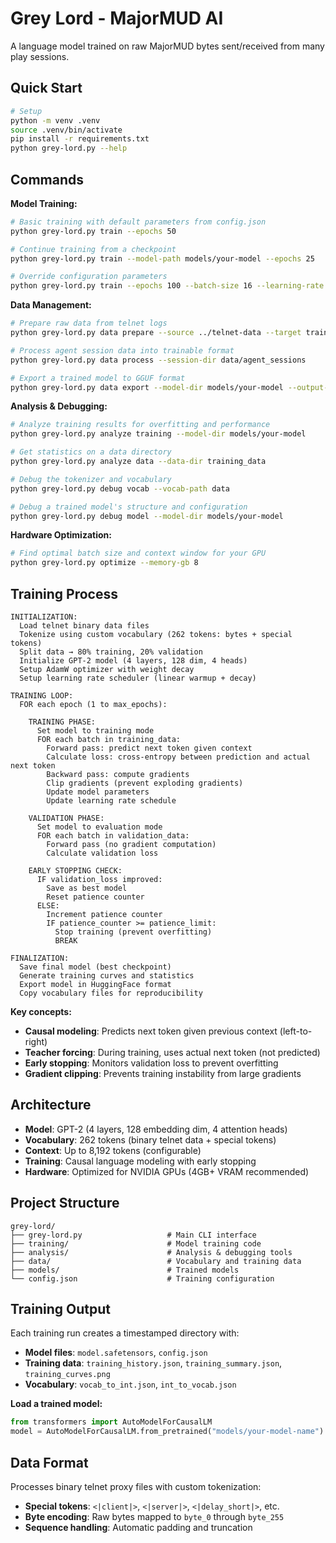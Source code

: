 # Grey Lord - MajorMUD AI

A language model trained on raw MajorMUD bytes sent/received from many play sessions.

## Quick Start

```bash
# Setup
python -m venv .venv
source .venv/bin/activate
pip install -r requirements.txt
python grey-lord.py --help
```

## Commands

**Model Training:**
```bash
# Basic training with default parameters from config.json
python grey-lord.py train --epochs 50

# Continue training from a checkpoint
python grey-lord.py train --model-path models/your-model --epochs 25

# Override configuration parameters
python grey-lord.py train --epochs 100 --batch-size 16 --learning-rate 1e-4
```

**Data Management:**
```bash
# Prepare raw data from telnet logs
python grey-lord.py data prepare --source ../telnet-data --target training_data

# Process agent session data into trainable format
python grey-lord.py data process --session-dir data/agent_sessions

# Export a trained model to GGUF format
python grey-lord.py data export --model-dir models/your-model --output-file your-model.gguf
```

**Analysis & Debugging:**
```bash
# Analyze training results for overfitting and performance
python grey-lord.py analyze training --model-dir models/your-model

# Get statistics on a data directory
python grey-lord.py analyze data --data-dir training_data

# Debug the tokenizer and vocabulary
python grey-lord.py debug vocab --vocab-path data

# Debug a trained model's structure and configuration
python grey-lord.py debug model --model-dir models/your-model
```

**Hardware Optimization:**
```bash
# Find optimal batch size and context window for your GPU
python grey-lord.py optimize --memory-gb 8
```

## Training Process

```
INITIALIZATION:
  Load telnet binary data files
  Tokenize using custom vocabulary (262 tokens: bytes + special tokens)
  Split data → 80% training, 20% validation
  Initialize GPT-2 model (4 layers, 128 dim, 4 heads)
  Setup AdamW optimizer with weight decay
  Setup learning rate scheduler (linear warmup + decay)

TRAINING LOOP:
  FOR each epoch (1 to max_epochs):
    
    TRAINING PHASE:
      Set model to training mode
      FOR each batch in training_data:
        Forward pass: predict next token given context
        Calculate loss: cross-entropy between prediction and actual next token
        Backward pass: compute gradients
        Clip gradients (prevent exploding gradients)
        Update model parameters
        Update learning rate schedule
      
    VALIDATION PHASE:
      Set model to evaluation mode
      FOR each batch in validation_data:
        Forward pass (no gradient computation)
        Calculate validation loss
      
    EARLY STOPPING CHECK:
      IF validation_loss improved:
        Save as best model
        Reset patience counter
      ELSE:
        Increment patience counter
        IF patience_counter >= patience_limit:
          Stop training (prevent overfitting)
          BREAK

FINALIZATION:
  Save final model (best checkpoint)
  Generate training curves and statistics
  Export model in HuggingFace format
  Copy vocabulary files for reproducibility
```

**Key concepts:**
- **Causal modeling**: Predicts next token given previous context (left-to-right)
- **Teacher forcing**: During training, uses actual next token (not predicted)
- **Early stopping**: Monitors validation loss to prevent overfitting
- **Gradient clipping**: Prevents training instability from large gradients

## Architecture

- **Model**: GPT-2 (4 layers, 128 embedding dim, 4 attention heads)
- **Vocabulary**: 262 tokens (binary telnet data + special tokens)
- **Context**: Up to 8,192 tokens (configurable)
- **Training**: Causal language modeling with early stopping
- **Hardware**: Optimized for NVIDIA GPUs (4GB+ VRAM recommended)

## Project Structure

```
grey-lord/
├── grey-lord.py                   # Main CLI interface
├── training/                      # Model training code
├── analysis/                      # Analysis & debugging tools
├── data/                          # Vocabulary and training data
├── models/                        # Trained models
└── config.json                    # Training configuration
```

## Training Output

Each training run creates a timestamped directory with:
- **Model files**: `model.safetensors`, `config.json`
- **Training data**: `training_history.json`, `training_summary.json`, `training_curves.png`
- **Vocabulary**: `vocab_to_int.json`, `int_to_vocab.json`

**Load a trained model:**
```python
from transformers import AutoModelForCausalLM
model = AutoModelForCausalLM.from_pretrained("models/your-model-name")
```

## Data Format

Processes binary telnet proxy files with custom tokenization:
- **Special tokens**: `<|client|>`, `<|server|>`, `<|delay_short|>`, etc.
- **Byte encoding**: Raw bytes mapped to `byte_0` through `byte_255`
- **Sequence handling**: Automatic padding and truncation
